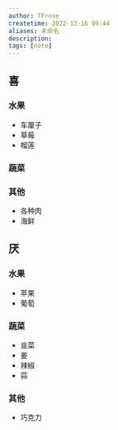 ```yaml
---
author: TFrose
createtime: 2022-12-16 09:44
aliases: 未命名
description:
tags: [note]
---
```


## 喜
### 水果
- 车厘子
- 草莓
- 榴莲
### 蔬菜
### 其他
- 各种肉
- 海鲜

## 厌
### 水果
- 苹果
- 葡萄
### 蔬菜
- 韭菜
- 姜
- 辣椒
- 蒜
### 其他
- 巧克力
 